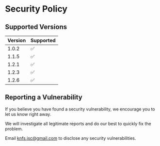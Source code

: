 # Security Policy

## Supported Versions

| Version | Supported          |
| ------- | ------------------ |
| 1.0.2   | :white_check_mark: |
| 1.1.5   | :white_check_mark: |
| 1.2.1   | :white_check_mark: |
| 1.2.3   | :white_check_mark: |
| 1.2.6   | :white_check_mark: |


## Reporting a Vulnerability

If you believe you have found a security vulnerability, we encourage you to let us know right away.

We will investigate all legitimate reports and do our best to quickly fix the problem.

Email knfs.jsc@gmail.com to disclose any security vulnerabilities.

